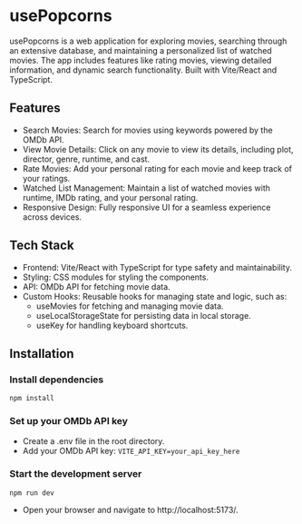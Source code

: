 # usePopcorns

usePopcorns is a web application for exploring movies, searching through an extensive database, and maintaining a personalized list of watched movies.
The app includes features like rating movies, viewing detailed information, and dynamic search functionality.
Built with Vite/React and TypeScript.

## Features

-   Search Movies: Search for movies using keywords powered by the OMDb API.
-   View Movie Details: Click on any movie to view its details, including plot, director, genre, runtime, and cast.
-   Rate Movies: Add your personal rating for each movie and keep track of your ratings.
-   Watched List Management: Maintain a list of watched movies with runtime, IMDb rating, and your personal rating.
-   Responsive Design: Fully responsive UI for a seamless experience across devices.

## Tech Stack

-   Frontend: Vite/React with TypeScript for type safety and maintainability.
-   Styling: CSS modules for styling the components.
-   API: OMDb API for fetching movie data.
-   Custom Hooks: Reusable hooks for managing state and logic, such as:
    -   useMovies for fetching and managing movie data.
    -   useLocalStorageState for persisting data in local storage.
    -   useKey for handling keyboard shortcuts.

## Installation

### Install dependencies

`npm install`

### Set up your OMDb API key

-   Create a .env file in the root directory.
-   Add your OMDb API key:
    `VITE_API_KEY=your_api_key_here`

### Start the development server

`npm run dev`

-   Open your browser and navigate to http://localhost:5173/.
